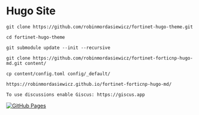 # Hugo Site

```
git clone https://github.com/robinmordasiewicz/fortinet-hugo-theme.git

cd fortinet-hugo-theme

git submodule update --init --recursive

git clone https://github.com/robinmordasiewicz/fortinet-forticnp-hugo-md.git content/

cp content/config.toml config/_default/

https://robinmordasiewicz.github.io/fortinet-forticnp-hugo-md/

To use discussions enable Giscus: https://giscus.app

```
[![GitHub Pages](https://github.com/robinmordasiewicz/fortinet-forticnp-hugo-md/actions/workflows/GitHub-Pages.yaml/badge.svg)](https://github.com/robinmordasiewicz/fortinet-forticnp-hugo-md/actions/workflows/GitHub-Pages.yaml)

